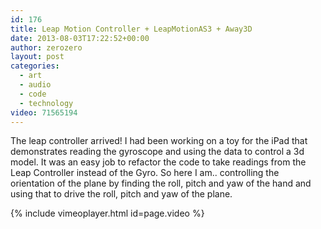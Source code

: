 ```yaml
---
id: 176
title: Leap Motion Controller + LeapMotionAS3 + Away3D
date: 2013-08-03T17:22:52+00:00
author: zerozero
layout: post
categories:
  - art
  - audio
  - code
  - technology
video: 71565194
---
```

The leap controller arrived! I had been working on a toy for the iPad that demonstrates reading the gyroscope and using the data to control a 3d model. It was an easy job to refactor the code to take readings from the Leap Controller instead of the Gyro. So here I am.. controlling the orientation of the plane by finding the roll, pitch and yaw of the hand and using that to drive the roll, pitch and yaw of the plane.


{% include vimeoplayer.html id=page.video %}
  <br/>